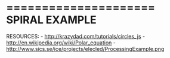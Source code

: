 =====================
	SPIRAL EXAMPLE
=====================

RESOURCES:
	- http://krazydad.com/tutorials/circles_js
	- http://en.wikipedia.org/wiki/Polar_equation
	- http://www.sics.se/ice/projects/elecled/ProcessingExample.png
